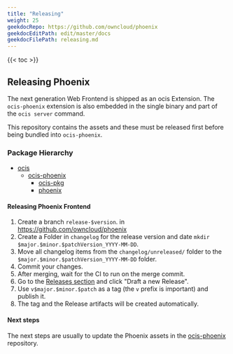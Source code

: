 ```yaml
---
title: "Releasing"
weight: 25
geekdocRepo: https://github.com/owncloud/phoenix
geekdocEditPath: edit/master/docs
geekdocFilePath: releasing.md
---
```


{{< toc >}}

## Releasing Phoenix

The next generation Web Frontend is shipped as an ocis Extension. The `ocis-phoenix` extension is also embedded in the single binary and part of the `ocis server` command.

This repository contains the assets and these must be released first before being bundled into `ocis-phoenix`.

### Package Hierarchy

- [ocis](https://githug.com/owncloud/ocis)
    - [ocis-phoenix](https://github.com/owncloud/ocis-phoenix)
      - [ocis-pkg](https://github.com/owncloud/ocis-pkg)
      - [phoenix](https://github.com/owncloud/phoenix)

#### Releasing Phoenix Frontend

1. Create a branch `release-$version`. in <https://github.com/owncloud/phoenix>
2. Create a Folder in `changelog` for the release version and date `mkdir $major.$minor.$patchVersion_YYYY-MM-DD`.
3. Move all changelog items from the `changelog/unreleased/` folder to the `$major.$minor.$patchVersion_YYYY-MM-DD` folder.
4. Commit your changes.
5. After merging, wait for the CI to run on the merge commit.
6. Go to the [Releases section](https://github.com/owncloud/phoenix/releases) and click "Draft a new Release".
7. Use `v$major.$minor.$patch` as a tag (the `v` prefix is important) and publish it.
8. The tag and the Release artifacts will be created automatically.

#### Next steps

The next steps are usually to update the Phoenix assets in the [ocis-phoenix](https://github.com/owncloud/ocis-phoenix) repository.

